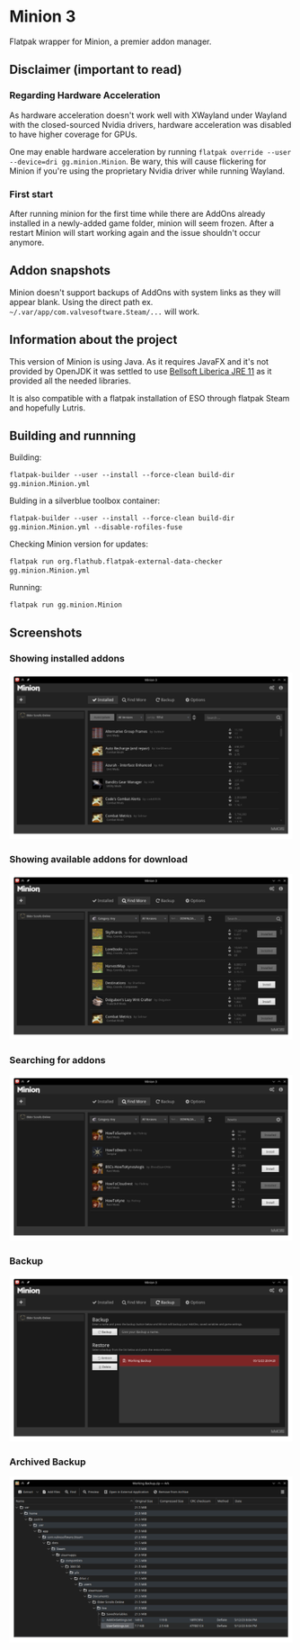 # Minion 3
Flatpak wrapper for Minion, a premier addon manager.

## Disclaimer (important to read)

### Regarding Hardware Acceleration

As hardware acceleration doesn't work well with XWayland under Wayland with the closed-sourced Nvidia drivers, hardware acceleration was disabled to have higher coverage for GPUs.

One may enable hardware acceleration by running `flatpak override --user --device=dri gg.minion.Minion`. Be wary, this will cause flickering for Minion if you're using the proprietary Nvidia driver while running Wayland.

### First start

After running minion for the first time while there are AddOns already installed in a newly-added game folder, minion will seem frozen. After a restart Minion will start working again and the issue shouldn't occur anymore.

## Addon snapshots

Minion doesn't support backups of AddOns with system links as they will appear blank. Using the direct path ex. `~/.var/app/com.valvesoftware.Steam/...` will work.

## Information about the project
This version of Minion is using Java. As it requires JavaFX and it's not provided by OpenJDK it was settled to use [Bellsoft Liberica JRE 11](https://bell-sw.com/pages/downloads/) as it provided all the needed libraries.

It is also compatible with a flatpak installation of ESO through flatpak Steam and hopefully Lutris.

## Building and runnning

Building:

    flatpak-builder --user --install --force-clean build-dir gg.minion.Minion.yml

Bulding in a silverblue toolbox container:

    flatpak-builder --user --install --force-clean build-dir gg.minion.Minion.yml --disable-rofiles-fuse

Checking Minion version for updates:

    flatpak run org.flathub.flatpak-external-data-checker gg.minion.Minion.yml

Running:

    flatpak run gg.minion.Minion

## Screenshots

### Showing installed addons
![installed](./screenshots/installed.png)

### Showing available addons for download
![find](./screenshots/find.png)


### Searching for addons
![search](./screenshots/search.png)

### Backup
![backup](./screenshots/backup.png)

### Archived Backup
![archived backup](./screenshots/archived-backup.png)